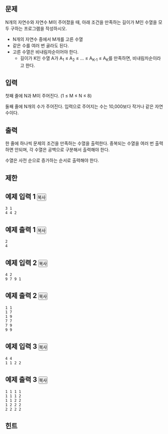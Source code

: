 
<div class="headline">
<h2>문제</h2>
</div>
<div id="problem_description" class="problem-text">
<p>N개의 자연수와 자연수 M이 주어졌을 때, 아래 조건을 만족하는 길이가 M인 수열을 모두 구하는 프로그램을 작성하시오.</p>
<ul>
<li>N개의 자연수 중에서 M개를 고른 수열</li>
<li>같은 수를 여러 번 골라도 된다.</li>
<li>고른 수열은 비내림차순이어야 한다.
<ul>
<li>길이가 K인 수열 A가 A<sub>1</sub>&nbsp;≤ A<sub>2</sub>&nbsp;≤ ... ≤ A<sub>K-1</sub>&nbsp;≤ A<sub>K</sub>를 만족하면, 비내림차순이라고 한다.</li>
</ul>
</li>
</ul>
</div>

<div class="headline">
<h2>입력</h2>
</div>
<div id="problem_input" class="problem-text">
<p>첫째 줄에 N과 M이 주어진다. (1 ≤ M ≤ N ≤ 8)</p>
<p>둘째 줄에 N개의 수가 주어진다. 입력으로 주어지는 수는 10,000보다 작거나 같은 자연수이다.</p>
</div>

<div class="headline">
<h2>출력</h2>
</div>
<div id="problem_output" class="problem-text">
<p>한 줄에 하나씩 문제의 조건을 만족하는 수열을 출력한다. 중복되는 수열을 여러 번 출력하면 안되며, 각 수열은 공백으로 구분해서 출력해야 한다.</p>
<p>수열은 사전 순으로 증가하는 순서로 출력해야 한다.</p>
</div>

<div class="headline">
<h2>제한</h2>
</div>
<div id="problem_limit" class="problem-text">
</div>

<div class="headline">
<h2>예제 입력 1
<button type="button" class="btn btn-link copy-button" style="padding: 0px;" data-clipboard-target="#sample-input-1">복사</button>
</h2>
</div>

```
3 1
4 4 2
```

<div class="headline">
<h2>예제 출력 1
<button type="button" class="btn btn-link copy-button" style="padding: 0px;" data-clipboard-target="#sample-output-1">복사</button>
</h2>
</div>

```
2
4
```

<div class="headline">
<h2>예제 입력 2
<button type="button" class="btn btn-link copy-button" style="padding: 0px;" data-clipboard-target="#sample-input-2">복사</button>
</h2>
</div>

```
4 2
9 7 9 1
```

<div class="headline">
<h2>예제 출력 2
<button type="button" class="btn btn-link copy-button" style="padding: 0px;" data-clipboard-target="#sample-output-2">복사</button>
</h2>
</div>

```
1 1
1 7
1 9
7 7
7 9
9 9
```

<div class="headline">
<h2>예제 입력 3
<button type="button" class="btn btn-link copy-button" style="padding: 0px;" data-clipboard-target="#sample-input-3">복사</button>
</h2>
</div>

```
4 4
1 1 2 2
```

<div class="headline">
<h2>예제 출력 3
<button type="button" class="btn btn-link copy-button" style="padding: 0px;" data-clipboard-target="#sample-output-3">복사</button>
</h2>
</div>

```
1 1 1 1
1 1 1 2
1 1 2 2
1 2 2 2
2 2 2 2
```

<div class="headline">
<h2>힌트</h2>
</div>
<div id="problem_hint" class="problem-text">
</div>
